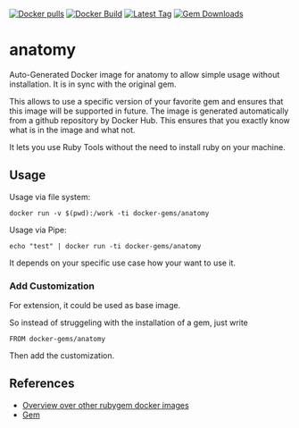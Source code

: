 [![Docker pulls](https://img.shields.io/docker/pulls/rubygem/anatomy.svg)](https://hub.docker.com/r/rubygem/anatomy/)
[![Docker Build](https://img.shields.io/docker/automated/rubygem/anatomy.svg)](https://hub.docker.com/r/rubygem/anatomy/)
[![Latest Tag](https://img.shields.io/github/tag/docker-rubygem/anatomy.svg)](https://hub.docker.com/r/rubygem/anatomy/)
[![Gem Downloads](https://img.shields.io/gem/dt/anatomy.svg)](https://rubygems.org/gems/anatomy/)
# anatomy

Auto-Generated Docker image for anatomy to allow simple usage without installation.
It is in sync with the original gem.

This allows to use a specific version of your favorite gem and ensures that this image will be supported in future.
The image is generated automatically from a github repository by Docker Hub.
This ensures that you exactly know what is in the image and what not.

It lets you use Ruby Tools without the need to install ruby on your machine.

## Usage

Usage via file system:

`docker run -v $(pwd):/work -ti docker-gems/anatomy`

Usage via Pipe:

`echo "test" | docker run -ti docker-gems/anatomy`

It depends on your specific use case how your want to use it.

### Add Customization

For extension, it could be used as base image.

So instead of struggeling with the installation of a gem, just write

`FROM docker-gems/anatomy`

Then add the customization.

## References

 - [Overview over other rubygem docker images](https://github.com/thinkbot/docker-rubygem)
 - [Gem](https://rubygems.org/gems/anatomy/)
